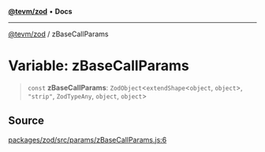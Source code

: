 [**@tevm/zod**](../README.md) • **Docs**

***

[@tevm/zod](../globals.md) / zBaseCallParams

# Variable: zBaseCallParams

> `const` **zBaseCallParams**: `ZodObject`\<`extendShape`\<`object`, `object`\>, `"strip"`, `ZodTypeAny`, `object`, `object`\>

## Source

[packages/zod/src/params/zBaseCallParams.js:6](https://github.com/evmts/tevm-monorepo/blob/main/packages/zod/src/params/zBaseCallParams.js#L6)
